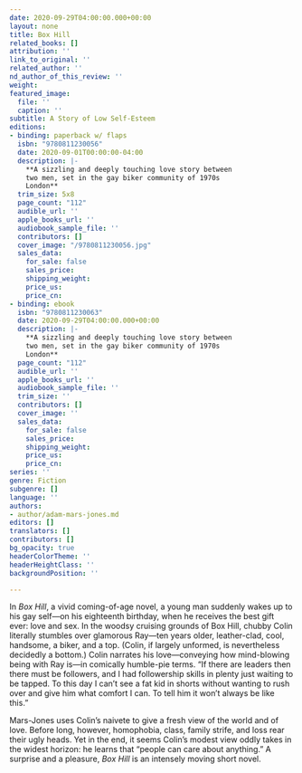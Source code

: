 ```yaml
---
date: 2020-09-29T04:00:00.000+00:00
layout: none
title: Box Hill
related_books: []
attribution: ''
link_to_original: ''
related_author: ''
nd_author_of_this_review: ''
weight: 
featured_image:
  file: ''
  caption: ''
subtitle: A Story of Low Self-Esteem
editions:
- binding: paperback w/ flaps
  isbn: "9780811230056"
  date: 2020-09-01T00:00:00-04:00
  description: |-
    **A sizzling and deeply touching love story between
    two men, set in the gay biker community of 1970s
    London**
  trim_size: 5x8
  page_count: "112"
  audible_url: ''
  apple_books_url: ''
  audiobook_sample_file: ''
  contributors: []
  cover_image: "/9780811230056.jpg"
  sales_data:
    for_sale: false
    sales_price: 
    shipping_weight: 
    price_us: 
    price_cn: 
- binding: ebook
  isbn: "9780811230063"
  date: 2020-09-29T04:00:00.000+00:00
  description: |-
    **A sizzling and deeply touching love story between
    two men, set in the gay biker community of 1970s
    London**
  page_count: "112"
  audible_url: ''
  apple_books_url: ''
  audiobook_sample_file: ''
  trim_size: ''
  contributors: []
  cover_image: ''
  sales_data:
    for_sale: false
    sales_price: 
    shipping_weight: 
    price_us: 
    price_cn: 
series: ''
genre: Fiction
subgenre: []
language: ''
authors:
- author/adam-mars-jones.md
editors: []
translators: []
contributors: []
bg_opacity: true
headerColorTheme: ''
headerHeightClass: ''
backgroundPosition: ''

---
```

In _Box Hill_, a vivid coming-of-age novel, a young man suddenly wakes up to his gay self—on his eighteenth birthday, when he receives the best gift ever: love and sex. In the woodsy cruising grounds of Box Hill, chubby Colin literally stumbles over glamorous Ray—ten years older, leather-clad, cool, handsome, a biker, and a top. (Colin, if largely unformed, is nevertheless decidedly a bottom.) Colin narrates his love—conveying how mind-blowing being with Ray is—in comically humble-pie terms. “If there are leaders then there must be followers, and I had followership skills in plenty just waiting to be tapped. To this day I can’t see a fat kid in shorts without wanting to rush over and give him what comfort I can. To tell him it won’t always be like this.” 

Mars-Jones uses Colin’s naivete to give a fresh view of the world and of love. Before long, however, homophobia, class, family strife, and loss rear their ugly heads. Yet in the end, it seems Colin’s modest view oddly takes in the widest horizon: he learns that “people can care about anything.” A surprise and a pleasure, _Box Hill_ is an intensely moving short novel.